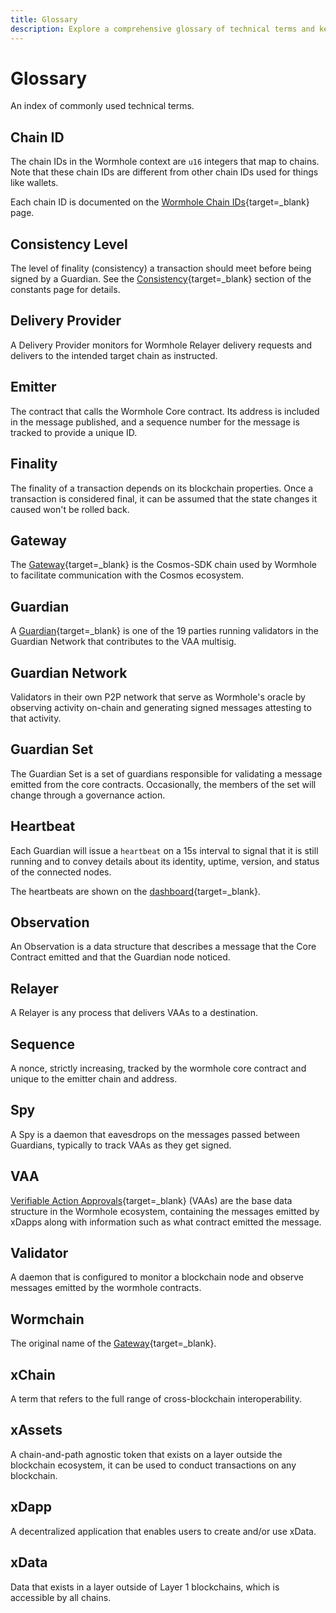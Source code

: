 ```yaml
---
title: Glossary
description: Explore a comprehensive glossary of technical terms and key concepts used in the Wormhole network.
---
```


# Glossary

An index of commonly used technical terms.

## Chain ID
The chain IDs in the Wormhole context are `u16` integers that map to chains. Note that these chain IDs are different from other chain IDs used for things like wallets.

Each chain ID is documented on the [Wormhole Chain IDs](#){target=\_blank} page. 
<!-- link to blockchain platforms page-->

## Consistency Level

The level of finality (consistency) a transaction should meet before being signed by a Guardian. See the [Consistency](#){target=\_blank} section of the constants page for details. <!-- Consistency Levels page -->

## Delivery Provider

A Delivery Provider monitors for Wormhole Relayer delivery requests and delivers to the intended target chain as instructed.

## Emitter

The contract that calls the Wormhole Core contract. Its address is included in the message published, and a sequence number for the message is tracked to provide a unique ID.

## Finality

The finality of a transaction depends on its blockchain properties. Once a transaction is considered final, it can be assumed that the state changes it caused won't be rolled back.

## Gateway

The [Gateway](/learn/messaging/gateway/){target=\_blank} is the Cosmos-SDK chain used by Wormhole to facilitate communication with the Cosmos ecosystem.

## Guardian

A [Guardian](/learn/infrastructure/guardians/){target=\_blank} is one of the 19 parties running validators in the Guardian Network that contributes to the VAA multisig.

## Guardian Network
Validators in their own P2P network that serve as Wormhole's oracle by observing activity on-chain and generating signed messages attesting to that activity.

## Guardian Set
The Guardian Set is a set of guardians responsible for validating a message emitted from the core contracts. Occasionally, the members of the set will change through a governance action.

## Heartbeat
Each Guardian will issue a `heartbeat` on a 15s interval to signal that it is still running and to convey details about its identity, uptime, version, and status of the connected nodes.

The heartbeats are shown on the [dashboard](https://wormhole-foundation.github.io/wormhole-dashboard/#/?endpoint=Mainnet){target=\_blank}.

## Observation
An Observation is a data structure that describes a message that the Core Contract emitted and that the Guardian node noticed.

## Relayer
A Relayer is any process that delivers VAAs to a destination.

## Sequence
A nonce, strictly increasing, tracked by the wormhole core contract and unique to the emitter chain and address.

## Spy
A Spy is a daemon that eavesdrops on the messages passed between Guardians, typically to track VAAs as they get signed.

## VAA
[Verifiable Action Approvals](/learn/infrastructure/vaas/){target=\_blank} (VAAs) are the base data structure in the Wormhole ecosystem, containing the messages emitted by xDapps along with information such as what contract emitted the message.

## Validator
A daemon that is configured to monitor a blockchain node and observe messages emitted by the wormhole contracts.

## Wormchain
The original name of the [Gateway](/learn/glossary/#gateway){target=\_blank}.

## xChain
A term that refers to the full range of cross-blockchain interoperability.

## xAssets
A chain-and-path agnostic token that exists on a layer outside the blockchain ecosystem, it can be used to conduct transactions on any blockchain.

## xDapp
A decentralized application that enables users to create and/or use xData.

## xData
Data that exists in a layer outside of Layer 1 blockchains, which is accessible by all chains.


